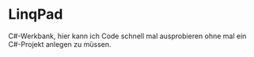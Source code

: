 # LinqPad

C#-Werkbank, hier kann ich Code schnell mal ausprobieren ohne mal ein C#-Projekt anlegen zu müssen.
